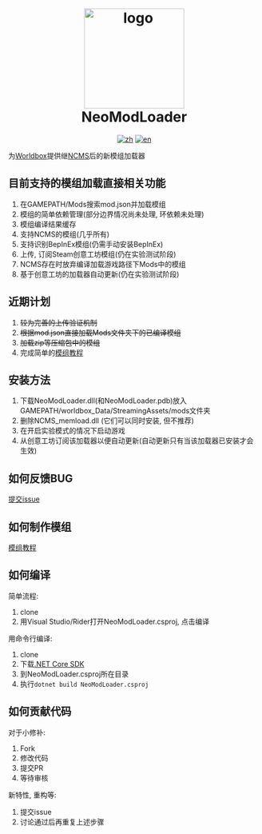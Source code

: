 ﻿<h1 align="center">
  <img src="https://raw.githubusercontent.com/WorldBoxOpenMods/ModLoader/master/resources/logo.png" alt="logo" width="200">
  <br/>
  NeoModLoader
</h1>

<p align="center">
  <a href="https://github.com/WorldBoxOpenMods/ModLoader/blob/master/README.md"><img alt="zh" src="https://img.shields.io/badge/zh-简体中文-red.svg"></a>
  <a href="https://github.com/WorldBoxOpenMods/ModLoader/blob/master/README.en.md"><img alt="en" src="https://img.shields.io/badge/en-English-green.svg"></a>
</p>

为[Worldbox](http://www.superworldbox.com/)提供继[NCMS](https://denq04.github.io/ncms/)后的新模组加载器

## 目前支持的模组加载直接相关功能

1. 在GAMEPATH/Mods搜索mod.json并加载模组
2. 模组的简单依赖管理(部分边界情况尚未处理, 环依赖未处理)
3. 模组编译结果缓存
4. 支持NCMS的模组(几乎所有)
5. 支持识别BepInEx模组(仍需手动安装BepInEx)
6. 上传, 订阅Steam创意工坊模组(仍在实验测试阶段)
7. NCMS存在时放弃编译加载游戏路径下Mods中的模组
8. 基于创意工坊的加载器自动更新(仍在实验测试阶段)

## 近期计划

1. ~~较为完善的上传验证机制~~
2. ~~根据mod.json直接加载Mods文件夹下的已编译模组~~
3. ~~加载zip等压缩包中的模组~~
4. 完成简单的[模组教程](https://github.com/WorldBoxOpenMods/ModLoader/wiki/Home(简体中文))

## 安装方法

1. 下载NeoModLoader.dll(和NeoModLoader.pdb)放入GAMEPATH/worldbox_Data/StreamingAssets/mods文件夹
2. 删除NCMS_memload.dll (它们可以同时安装, 但不推荐)
3. 在开启实验模式的情况下启动游戏
4. 从创意工坊订阅该加载器以便自动更新(自动更新只有当该加载器已安装才会生效)

## 如何反馈BUG
[提交issue](https://github.com/WorldBoxOpenMods/ModLoader/issues/new?assignees=&labels=bug&projects=&template=bug-report-zh.yaml&title=%5BBug%5D%3A+)

## 如何制作模组

[模组教程](https://github.com/WorldBoxOpenMods/ModLoader/wiki/Home(%E7%AE%80%E4%BD%93%E4%B8%AD%E6%96%87)#%E5%A6%82%E4%BD%95%E5%88%B6%E4%BD%9Cmod)

## 如何编译

简单流程:

1. clone
2. 用Visual Studio/Rider打开NeoModLoader.csproj, 点击编译

用命令行编译:
1. clone
2. 下载[.NET Core SDK](https://dotnet.microsoft.com/download)
3. 到NeoModLoader.csproj所在目录
4. 执行`dotnet build NeoModLoader.csproj`

## 如何贡献代码

对于小修补:

1. Fork
2. 修改代码
3. 提交PR
4. 等待审核

新特性, 重构等:

1. 提交issue
2. 讨论通过后再重复上述步骤